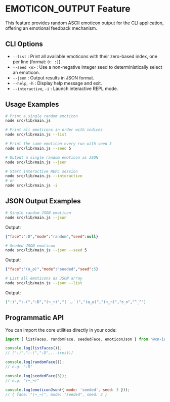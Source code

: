 # EMOTICON_OUTPUT Feature

This feature provides random ASCII emoticon output for the CLI application, offering an emotional feedback mechanism.

## CLI Options

- `--list`           : Print all available emoticons with their zero-based index, one per line (format: `0: :)`).
- `--seed <n>`       : Use a non-negative integer seed to deterministically select an emoticon.
- `--json`           : Output results in JSON format.
- `--help`, `-h`     : Display help message and exit.
- `--interactive`, `-i` : Launch interactive REPL mode.

## Usage Examples

```bash
# Print a single random emoticon
node src/lib/main.js

# Print all emoticons in order with indices
node src/lib/main.js --list

# Print the same emoticon every run with seed 5
node src/lib/main.js --seed 5

# Output a single random emoticon as JSON
node src/lib/main.js --json

# Start interactive REPL session
node src/lib/main.js --interactive
# or
node src/lib/main.js -i
```

## JSON Output Examples

```bash
# Single random JSON emoticon
node src/lib/main.js --json
```
Output:
```json
{"face":":D","mode":"random","seed":null}
```

```bash
# Seeded JSON emoticon
node src/lib/main.js --json --seed 5
```
Output:
```json
{"face":"(ʘ‿ʘ)","mode":"seeded","seed":5}
```

```bash
# List all emoticons as JSON array
node src/lib/main.js --json --list
```
Output:
```json
[":)",":-(",":D","(¬_¬)","(＾◡＾)","(ʘ‿ʘ)","(¬‿¬)","ಠ_ಠ","^_^"]
```

## Programmatic API

You can import the core utilities directly in your code:

```js
import { listFaces, randomFace, seededFace, emoticonJson } from '@xn-intenton-z2a/repository0-crucible';

console.log(listFaces());
// [":)",":-(",":D",...(rest)]

console.log(randomFace());
// e.g. ":D"

console.log(seededFace(3));
// e.g. "(¬_¬)"

console.log(emoticonJson({ mode: 'seeded', seed: 3 }));
// { face: "(¬_¬)", mode: "seeded", seed: 3 }
```